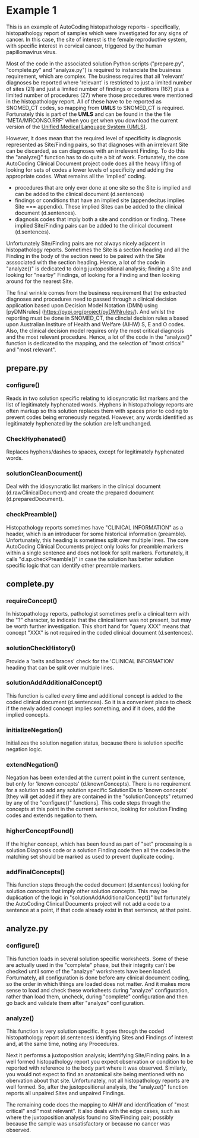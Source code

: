# Example 1
This is an example of AutoCoding histopathology reports - specifically, histopathology report of samples
which were investigated for any signs of cancer. In this case, the site of interest is the female reproductive system,
with specific interest in cervical cancer, triggered by the human papillomavirus virus.

Most of the code in the associated solution Python scripts ("prepare.py", "complete.py" and "analyze.py") is required
to instanciate the business requirement, which are complex. The business requires that all 'relevant' diagnoses be reported
where 'relevant' is restricted to just a limited number of sites (21) and just a limited number of findings or conditions (167)
plus a limited number of procedures (27) where those procedures were mentioned in the histopathology report. All of these have
to be reported as SNOMED_CT codes, so mapping from **UMLS** to SNOMED_CT is required. Fortunately this is part of the **UMLS**
and can be found in the the file 'META/MRCONSO.RRF' when you get when you download the current version of the
[Unified Medical Language System (UMLS)](http://www.nlm.nih.gov/research/umls/).

However, it does mean that the required level of specificity is diagnosis represented as Site/Finding pairs, so that
diagnoses with an irrelevant Site can be discarded, as can diagnoses with an irrelevent Finding. To do this the "analyze()"
function has to do quite a bit of work. Fortunately, the core AutoCoding Clinical Document project code does all the heavy
lifting of looking for sets of codes a lower levels of specificity and adding the appropriate codes. What remains all the 'implied' coding.
* procedures that are only ever done at one site so the Site is implied and can be added to the clinical document (d.sentences)
* findings or conditions that have an implied site (appendecitus implies Site === appendix). These implied Sites can be added to the clinical document (d.sentences).
* diagnosis codes that imply both a site and condition or finding. These implied Site/Finding pairs can be added to the clinical document (d.sentences).

Unfortunately Site/Finding pairs are not always nicely adjacent in histopathology reports. Sometimes the Site is a section heading
and all the Finding in the body of the section need to be paired with the Site asssociated with the section heading. Hence, a lot of the
code in "analyze()" is dedicated to doing juxtopositional analysis; finding a Site and looking for "nearby" Findings, of looking for a Finding
and then looking around for the nearest Site.

The final wrinkle comes from the business requirement that the extracted diagnoses and procedures need to passed through a clinical
decision application based upon Decision Model Notation (DMN) using [pyDMNrules] (https://pypi.org/project/pyDMNrules/).
And whilst the reporting must be done in SNOMED_CT, the clincial decision rules a based upon Australian Institure of Health and Welfare (AIHW)
S, E and O codes. Also, the clinical decision model requires only the most critical diagnosis and the most relevant procedure. Hence, a lot
of the code in the "analyze()" function is dedicated to the mapping, and the selection of "most critical" and "most relevant".

## prepare.py
### configure()
Reads in two solution specific relating to idiosyncratic list markers and the list of legitimately hyphenated words.
Hyphens in histopathology reports are often markup so this solution replaces them with spaces prior to coding
to prevent codes being erroneously negated. However, any words identified as legitimately hyphenated by the solution are left unchanged.

### CheckHyphenated()
Replaces hyphens/dashes to spaces, except for legitimately hyphenated words.

### solutionCleanDocument()
Deal with the idiosyncratic list markers in the clinical document (d.rawClinicalDocument) and create the prepared document (d.preparedDocument).

### checkPreamble()
Histopathology reports sometimes have "CLINICAL INFORMATION" as a header, which is an introducer for some historical information (preamble).
Unfortunately, this heading is sometimes split over multiple lines. The core AutoCoding Clinical Documents project only looks for preamble markers
within a single sentence and does not look for split markers. Fortunately, it calls "d.sp.checkPreamble()" in case the solution has better
solution specific logic that can identify other preamble markers.

## complete.py
### requireConcept()
In histopathology reports, pathologist sometimes prefix a clinical term with the "?" character, to indicate that the clinical term
was not present, but may be worth further investigation. This short hand for "query XXX" means that concept "XXX" is not required
in the coded clinical document (d.sentences).

### solutionCheckHistory()
Provide a 'belts and braces' check for the 'CLINICAL INFORMATION' heading that can be split over multiple lines.

### solutionAddAdditionalConcept()
This function is called every time and additional concept is added to the coded clinical document (d.sentences).
So it is a convenient place to check if the newly added concept implies something, and if it does, add the implied
concepts.

### initializeNegation()
Initializes the solution negation status, because there is solution specific negation logic.

### extendNegation()
Negation has been extended at the current point in the current sentence, but only for 'known concepts' (d.knownConcepts).
There is no requirement for a solution to add any solution specific SolutionIDs to 'known concepts' [they will get added
if they are contained in the "solutionConcepts" returned by any of the "configure()" functions]. This code steps through
the concepts at this point in the current sentence, looking for solution Finding codes and extends negation to them.

### higherConceptFound()
If the higher concept, which has been found as part of "set" processing is a solution Diagnosis code or a solution Finding code
then all the codes in the matching set should be marked as used to prevent duplicate coding.

### addFinalConcepts()
This function steps through the coded document (d.sentences) looking for solution concepts that imply other solution concepts.
This may be duplication of the logic in "solutionAddAdditionalConcept()" but fortunately the AutoCoding Clinical Documents project
will not add a code to a sentence at a point, if that code already exist in that sentence, at that point.

## analyze.py
### configure()
This function loads in several solution specific worksheets. Some of these are actually used in the "complete" phase,
but their integrity can't be checked until some of the "analzye" worksheets have been loaded. Forturnately, all configuration
is done before any clinical document coding, so the order in which things are loaded does not matter. And it makes more sense
to load and check these worksheets during "analyze" configuration, rather than load them, uncheck, during "complete" configuration
and then go back and validate them after "analyze" configuration.

### analyze()
This function is very solution specific. It goes through the coded histopathology report (d.sentences) identfying Sites and Findings
of interest and, at the same time, noting any Procedures.

Next it performs a juxtoposition analysis; identifying Site/Finding pairs. In a well formed histopathology report you expect observation
or condition to be reported with reference to the body part where it was observed. Similarly, you would not expect to find an anatomical
site being mentioned with no obervation about that site. Unfortunately, not all histopathology reports are well formed. So, after the
justopositional analysis, the "analyze()" function reports all unpaired Sites and unpaired Findings.

The remaining code does the mapping to AIHW and identification of "most critical" and "most relevant". It also deals with the edge
cases, such as where the juxtoposition analysis found no Site/Finding pair; possibly because the sample was unsatisfactory or because no
cancer was observed.